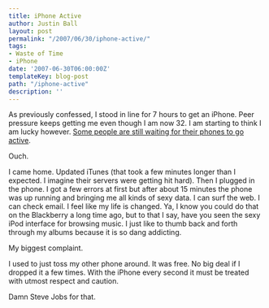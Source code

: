 ```yaml
---
title: iPhone Active
author: Justin Ball
layout: post
permalink: "/2007/06/30/iphone-active/"
tags:
- Waste of Time
- iPhone
date: '2007-06-30T06:00:00Z'
templateKey: blog-post
path: "/iphone-active"
description: ''
---
```


As previously confessed, I stood in line for 7 hours to get an iPhone. Peer pressure keeps getting me even though I am now 32. I am starting to think I am lucky however. [Some people are still waiting for their phones to go active][1].

 [1]: http://news.com.com/8301-10784_3-9738300-7.html

Ouch.

I came home. Updated iTunes (that took a few minutes longer than I expected. I imagine their servers were getting hit hard). Then I plugged in the phone. I got a few errors at first but after about 15 minutes the phone was up running and bringing me all kinds of sexy data. I can surf the web. I can check email. I feel like my life is changed. Ya, I know you could do that on the Blackberry a long time ago, but to that I say, have you seen the sexy iPod interface for browsing music. I just like to thumb back and forth through my albums because it is so dang addicting.

My biggest complaint.

I used to just toss my other phone around. It was free. No big deal if I dropped it a few times. With the iPhone every second it must be treated with utmost respect and caution.

Damn Steve Jobs for that.
